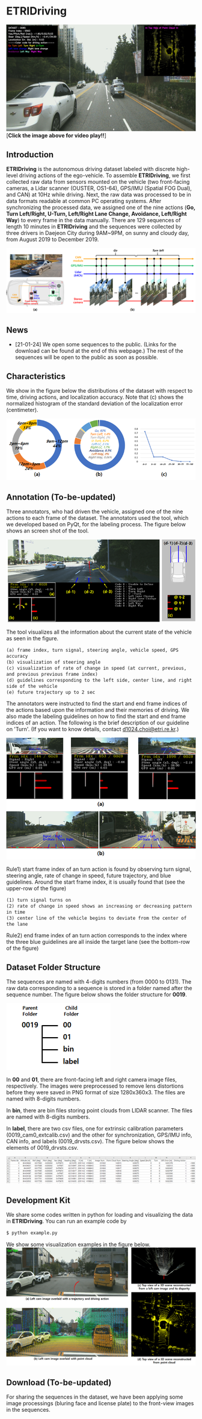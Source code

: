 # ETRIDriving

[![Video Label](./images/screen_shot_etridriving.jpg)](https://youtu.be/cYyecNvo1Pg)
[**Click the image above for video play!!**]

## Introduction
**ETRIDriving** is the autonomous driving dataset labeled with discrete high-level driving actions of the ego-vehicle. To assemble **ETRIDriving**, we first collected raw data from sensors mounted on the vehicle (two front-facing cameras, a Lidar scanner (OUSTER, OS1-64), GPS/IMU (Spatial FOG Dual), and CAN) at 10Hz while driving. Next, the raw data was processed to be in data formats readable at common PC operating systems. After synchronizing the processed data, we assigned one of the nine actions (**Go, Turn Left/Right, U-Turn, Left/Right Lane Change, Avoidance, Left/Right Way**) to every frame in the data manually. There are 129 sequences of length 10 minutes in **ETRIDriving** and the sequences were collected by three drivers in Daejeon City during 9AM~9PM, on sunny and cloudy day, from August 2019 to December 2019.


![supple_fig1](./images/supple_fig1.png)


## News
+ [21-01-24] We open some sequences to the public. (Links for the download can be found at the end of this webpage.) The rest of the sequences will be open to the public as soon as possible.


## Characteristics
We show in the figure below the distributions of the dataset with respect to time, driving actions, and localization accuracy. Note that (c) shows the normalized histogram of the standard deviation of the localization error (centimeter).

![supple_fig2](./images/supple_fig2.png)


## Annotation (To-be-updated)
Three annotators, who had driven the vehicle, assigned one of the nine actions to each frame of the dataset. The annotators used the tool, which we developed based on PyQt, for the labeling process. The figure below shows an screen shot of the tool.

![annot1](./images/annot1.png)

The tool visualizes all the information about the current state of the vehicle as seen in the figure. 

    (a) frame index, turn signal, steering angle, vehicle speed, GPS accuracy
    (b) visualization of steering angle 
    (c) visualization of rate of change in speed (at current, previous, and previous previous frame index)
    (d) guidelines corresponding to the left side, center line, and right side of the vehicle
    (e) future trajectory up to 2 sec

The annotators were instructed to find the start and end frame indices of the actions based upon the information and their memories of driving. We also made the labeling guidelines on how to find the start and end frame indices of an action. The following is the brief description of our guideline on 'Turn'. (If you want to know details, contact d1024.choi@etri.re.kr.)

![annot2](./images/annot2.png)

Rule1) start frame index of an turn action is found by observing turn signal, steering angle, rate of change in speed, future trajectory, and blue guidelines. Around the start frame index, it is usually found that (see the upper-row of the figure)

    (1) turn signal turns on
    (2) rate of change in speed shows an increasing or decreasing pattern in time
    (3) center line of the vehicle begins to deviate from the center of the lane

Rule2) end frame index of an turn action corresponds to the index where the three blue guidelines are all inside the target lane (see the bottom-row of the figure)


## Dataset Folder Structure
The sequences are named with 4-digits numbers (from 0000 to 0131). The raw data corresponding to a sequence is stored in a folder named after the sequence number. The figure below shows the folder structure for **0019**.

![supple_fig4](./images/supple_fig4.png)

In **00** and **01**, there are front-facing left and right camera image files, respectively. The images were preprocessed to remove lens distortions before they were saved in PNG format of size 1280x360x3. The files are named with 8-digits numbers.

In **bin**, there are bin files storing point clouds from LIDAR scanner. The files are named with 8-digits numbers.

In **label**, there are two csv files, one for extrinsic calibration parameters (0019_cam0_extcalib.csv) and the other for synchronization, GPS/IMU info, CAN info, and labels (0019_drvsts.csv). The figure below shows the elements of 0019_drvsts.csv.

![supple_fig5](./images/supple_fig5.png)


## Development Kit
We share some codes written in python for loading and visualizing the data in **ETRIDriving**. You can run an example code by
```sh
$ python example.py
```

We show some visualization examples in the figure below.
![supple_fig3](./images/supple_fig3.png)

## Download (To-be-updated)
For sharing the sequences in the dataset, we have been applying some image processings (bluring face and license plate) to the front-view images in the sequences. 


